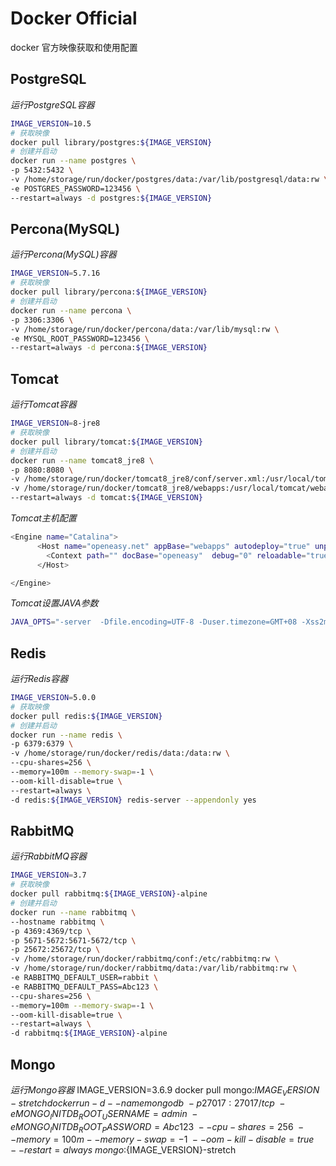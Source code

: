Docker Official
===============

docker 官方映像获取和使用配置



## PostgreSQL ##
*运行PostgreSQL容器*

```sh
IMAGE_VERSION=10.5
# 获取映像
docker pull library/postgres:${IMAGE_VERSION}
# 创建并启动
docker run --name postgres \
-p 5432:5432 \
-v /home/storage/run/docker/postgres/data:/var/lib/postgresql/data:rw \
-e POSTGRES_PASSWORD=123456 \
--restart=always -d postgres:${IMAGE_VERSION}
```

## Percona(MySQL) ##
*运行Percona(MySQL)容器*

```sh
IMAGE_VERSION=5.7.16
# 获取映像
docker pull library/percona:${IMAGE_VERSION}
# 创建并启动
docker run --name percona \
-p 3306:3306 \
-v /home/storage/run/docker/percona/data:/var/lib/mysql:rw \
-e MYSQL_ROOT_PASSWORD=123456 \
--restart=always -d percona:${IMAGE_VERSION}
```

## Tomcat ##
*运行Tomcat容器*

```sh
IMAGE_VERSION=8-jre8
# 获取映像
docker pull library/tomcat:${IMAGE_VERSION}
# 创建并启动
docker run --name tomcat8_jre8 \
-p 8080:8080 \
-v /home/storage/run/docker/tomcat8_jre8/conf/server.xml:/usr/local/tomcat/conf/server.xml \
-v /home/storage/run/docker/tomcat8_jre8/webapps:/usr/local/tomcat/webapps:rw \
--restart=always -d tomcat:${IMAGE_VERSION}
```

*Tomcat主机配置*

```sh
<Engine name="Catalina">
      <Host name="openeasy.net" appBase="webapps" autodeploy="true" unpackWARs="true">
        <Context path="" docBase="openeasy"  debug="0" reloadable="true" />
      </Host>

</Engine>
```

*Tomcat设置JAVA参数*

```sh
JAVA_OPTS="-server  -Dfile.encoding=UTF-8 -Duser.timezone=GMT+08 -Xss2m -Xms1024m -Xmx1024m"
```

## Redis ##
*运行Redis容器*

```sh
IMAGE_VERSION=5.0.0
# 获取映像
docker pull redis:${IMAGE_VERSION}
# 创建并启动
docker run --name redis \
-p 6379:6379 \
-v /home/storage/run/docker/redis/data:/data:rw \
--cpu-shares=256 \
--memory=100m --memory-swap=-1 \
--oom-kill-disable=true \
--restart=always \
-d redis:${IMAGE_VERSION} redis-server --appendonly yes
```

## RabbitMQ ##
*运行RabbitMQ容器*

```sh
IMAGE_VERSION=3.7
# 获取映像
docker pull rabbitmq:${IMAGE_VERSION}-alpine
# 创建并启动
docker run --name rabbitmq \
--hostname rabbitmq \
-p 4369:4369/tcp \
-p 5671-5672:5671-5672/tcp \
-p 25672:25672/tcp \
-v /home/storage/run/docker/rabbitmq/conf:/etc/rabbitmq:rw \
-v /home/storage/run/docker/rabbitmq/data:/var/lib/rabbitmq:rw \
-e RABBITMQ_DEFAULT_USER=rabbit \
-e RABBITMQ_DEFAULT_PASS=Abc123 \
--cpu-shares=256 \
--memory=100m --memory-swap=-1 \
--oom-kill-disable=true \
--restart=always \
-d rabbitmq:${IMAGE_VERSION}-alpine
```

## Mongo ##
*运行Mongo容器*
IMAGE_VERSION=3.6.9
docker pull mongo:${IMAGE_VERSION}-stretch
docker run -d --name mongodb \
-p 27017:27017/tcp \
-e MONGO_INITDB_ROOT_USERNAME=admin \
-e MONGO_INITDB_ROOT_PASSWORD=Abc123 \
--cpu-shares=256 \
--memory=100m --memory-swap=-1 \
--oom-kill-disable=true \
--restart=always \
mongo:${IMAGE_VERSION}-stretch
